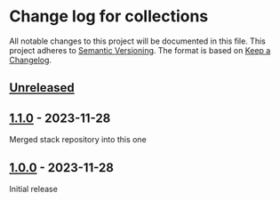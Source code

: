 # Change log for collections
All notable changes to this project will be documented in this file.
This project adheres to [Semantic Versioning].
The format is based on [Keep a Changelog].
	
## [Unreleased]

## [1.1.0] - 2023-11-28
Merged stack repository into this one

## [1.0.0] - 2023-11-28
Initial release

[Semantic Versioning]: http://semver.org
[Keep a Changelog]: http://keepachangelog.com
[Unreleased]: https://github.com/philhanna/collections/compare/1.1.0..HEAD
[1.1.0]: https://github.com/philhanna/collections/compare/1.0.0..1.1.0
[1.0.0]: https://github.com/philhanna/collections/compare/2fb7083..1.0.0
